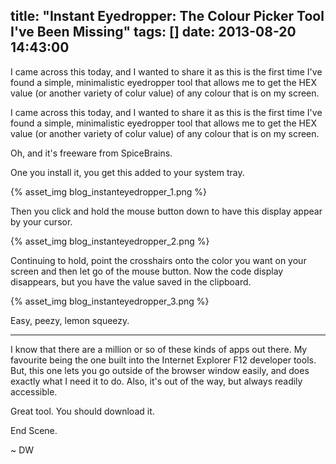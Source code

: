 title: "Instant Eyedropper: The Colour Picker Tool I've Been Missing"
tags: []
date: 2013-08-20 14:43:00
---
I came across this today, and I wanted to share it as this is the first time I&#39;ve found a simple, minimalistic eyedropper tool that allows me to get the HEX value (or another variety of colur value) of any colour that is on my screen.
<!-- more -->

I came across this today, and I wanted to share it as this is the first time I've found a simple, minimalistic eyedropper tool that allows me to get the HEX value (or another variety of colur value) of any colour that is on my screen.

Oh, and it's freeware from SpiceBrains.

One you install it, you get this added to your system tray.

{% asset_img blog_instanteyedropper_1.png %}

Then you click and hold the mouse button down to have this display appear by your cursor.

{% asset_img blog_instanteyedropper_2.png %}

Continuing to hold, point the crosshairs onto the color you want on your screen and then let go of the mouse button. Now the code display disappears, but you have the value saved in the clipboard.

{% asset_img blog_instanteyedropper_3.png %}

Easy, peezy, lemon squeezy.

* * *

I know that there are a million or so of these kinds of apps out there. My favourite being the one built into the Internet Explorer F12 developer tools. But, this one lets you go outside of the browser window easily, and does exactly what I need it to do. Also, it's out of the way, but always readily accessible.

Great tool. You should download it.

End Scene. 

~ DW